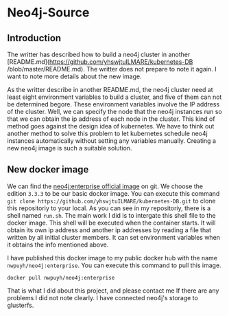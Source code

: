# Neo4j-Source

## Introduction

The writter has described how to build a neo4j cluster in another [README.md](https://github.com/yhswjtuILMARE/kubernetes-DB
/blob/master/README.md). The writter does not prepare to note it again. I want to note more details about the new 
image.

As the writter describe in another README.md, the neo4j cluster need at least eight environment variables to build a cluster, and five of them can not be determined begore. These environment variables involve the IP address of the cluster. Well, we can specify the node that the neo4j instances run so that we can obtain the ip address of each node in the cluster. This kind of method goes against the design idea of kubernetes. We have to think out another method to solve this problem to let kubernetes schedule neo4j instances automatically without setting any variables manually. Creating a new neo4j image is such a suitable solution.

## New docker image

We can find the [neo4j:enterprise official image](https://github.com/neo4j/docker-neo4j-publish.git) on git. We choose the edition `3.3.3` to be our basic docker image. You can execute this command `git clone https://github.com/yhswjtuILMARE/kubernetes-DB.git` to clone this repositoriy to your local. As you can see in my repositoriy, there is a shell named `run.sh`. The main work I did is to intergate this shell file to the docker image. This shell will be executed when the container starts. It will obtain its own ip address and another ip addresses by reading a file that written by all initial cluster members. It can set environment variables when it obtains the info mentioned above.

I have published this docker image to my public docker hub with the name `nwpuyh/neo4j:enterprise`. You can execute this command to pull this image.

```
docker pull nwpuyh/neo4j:enterprise
```

That is what I did about this project, and please contact me If there are any problems I did not note clearly. I have connected neo4j's storage to glusterfs.
